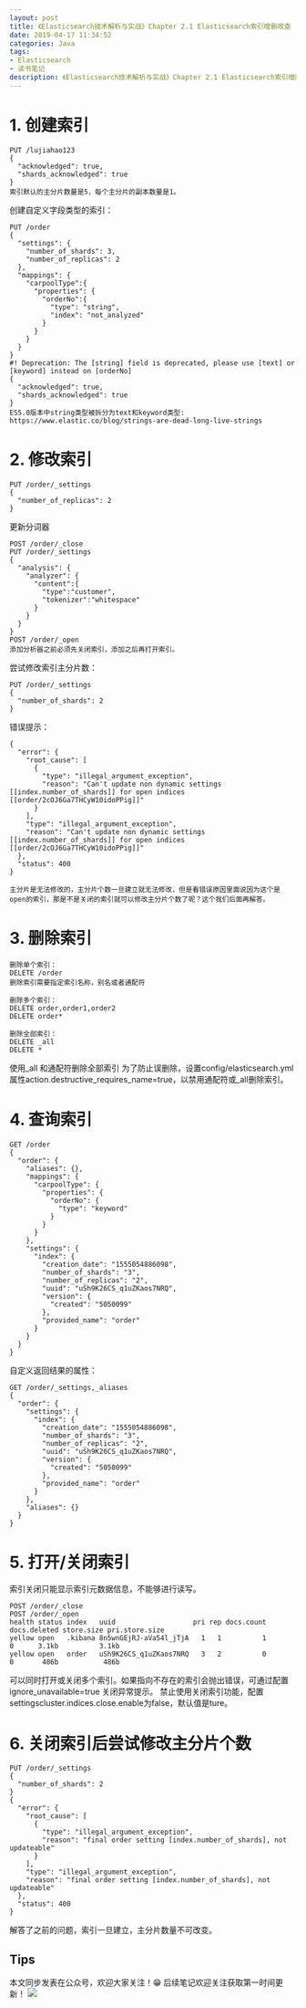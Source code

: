 ```yaml
---
layout: post
title: 《Elasticsearch技术解析与实战》Chapter 2.1 Elasticsearch索引增删改查
date: 2019-04-17 11:34:52
categories: Java
tags:
- Elasticsearch
- 读书笔记
description: 《Elasticsearch技术解析与实战》Chapter 2.1 Elasticsearch索引增删改查
---
```


# 1. 创建索引
```
PUT /lujiahao123
{
  "acknowledged": true,
  "shards_acknowledged": true
}
索引默认的主分片数量是5，每个主分片的副本数量是1。
```

<!--more-->

创建自定义字段类型的索引：
```
PUT /order
{
  "settings": {
    "number_of_shards": 3,
    "number_of_replicas": 2
  },
  "mappings": {
    "carpoolType":{
      "properties": {
        "orderNo":{
          "type": "string",
          "index": "not_analyzed"
        }
      }
    }
  }
}
#! Deprecation: The [string] field is deprecated, please use [text] or [keyword] instead on [orderNo]
{
  "acknowledged": true,
  "shards_acknowledged": true
}
ES5.0版本中string类型被拆分为text和keyword类型: https://www.elastic.co/blog/strings-are-dead-long-live-strings
```

# 2. 修改索引
```
PUT /order/_settings
{
  "number_of_replicas": 2
}
```

更新分词器
```
POST /order/_close
PUT /order/_settings
{
  "analysis": {
    "analyzer": {
      "content":{
        "type":"customer",
        "tokenizer":"whitespace"
      }
    }
  }
}
POST /order/_open
添加分析器之前必须先关闭索引，添加之后再打开索引。
```

尝试修改索引主分片数：
```
PUT /order/_settings
{
  "number_of_shards": 2
}
```
错误提示：
```
{
  "error": {
    "root_cause": [
      {
        "type": "illegal_argument_exception",
        "reason": "Can't update non dynamic settings [[index.number_of_shards]] for open indices [[order/2cOJ6Ga7THCyW10idoPPig]]"
      }
    ],
    "type": "illegal_argument_exception",
    "reason": "Can't update non dynamic settings [[index.number_of_shards]] for open indices [[order/2cOJ6Ga7THCyW10idoPPig]]"
  },
  "status": 400
}

主分片是无法修改的，主分片个数一旦建立就无法修改，但是看错误原因里面说因为这个是open的索引，那是不是关闭的索引就可以修改主分片个数了呢？这个我们后面再解答。
```

# 3. 删除索引
```
删除单个索引：
DELETE /order
删除索引需要指定索引名称，别名或者通配符
```

```
删除多个索引：
DELETE order,order1,order2
DELETE order*
```

```
删除全部索引：
DELETE _all
DELETE *
```
使用_all 和通配符删除全部索引
为了防止误删除，设置config/elasticsearch.yml属性action.destructive_requires_name=true，以禁用通配符或_all删除索引。

# 4. 查询索引
```
GET /order
{
  "order": {
    "aliases": {},
    "mappings": {
      "carpoolType": {
        "properties": {
          "orderNo": {
            "type": "keyword"
          }
        }
      }
    },
    "settings": {
      "index": {
        "creation_date": "1555054886098",
        "number_of_shards": "3",
        "number_of_replicas": "2",
        "uuid": "uSh9K26CS_q1uZKaos7NRQ",
        "version": {
          "created": "5050099"
        },
        "provided_name": "order"
      }
    }
  }
}
```

自定义返回结果的属性：
```
GET /order/_settings,_aliases
{
  "order": {
    "settings": {
      "index": {
        "creation_date": "1555054886098",
        "number_of_shards": "3",
        "number_of_replicas": "2",
        "uuid": "uSh9K26CS_q1uZKaos7NRQ",
        "version": {
          "created": "5050099"
        },
        "provided_name": "order"
      }
    },
    "aliases": {}
  }
}
```

# 5. 打开/关闭索引
索引关闭只能显示索引元数据信息，不能够进行读写。
```
POST /order/_close
POST /order/_open
health status index   uuid                   pri rep docs.count docs.deleted store.size pri.store.size
yellow open   .kibana 8n5wnGEjRJ-aVa54l_jTjA   1   1          1            0      3.1kb          3.1kb
yellow open   order   uSh9K26CS_q1uZKaos7NRQ   3   2          0            0       486b           486b
```
可以同时打开或关闭多个索引。如果指向不存在的索引会抛出错误，可通过配置ignore_unavailable=true 关闭异常提示。
禁止使用关闭索引功能，配置settingscluster.indices.close.enable为false，默认值是ture。

# 6. 关闭索引后尝试修改主分片个数
```
PUT /order/_settings
{
  "number_of_shards": 2
}
{
  "error": {
    "root_cause": [
      {
        "type": "illegal_argument_exception",
        "reason": "final order setting [index.number_of_shards], not updateable"
      }
    ],
    "type": "illegal_argument_exception",
    "reason": "final order setting [index.number_of_shards], not updateable"
  },
  "status": 400
}
```
解答了之前的问题，索引一旦建立，主分片数量不可改变。


## Tips
本文同步发表在公众号，欢迎大家关注！😁 
后续笔记欢迎关注获取第一时间更新！
![](https://github.com/lujiahao0708/PicRepo/raw/master/公众号二维码.jpg)
